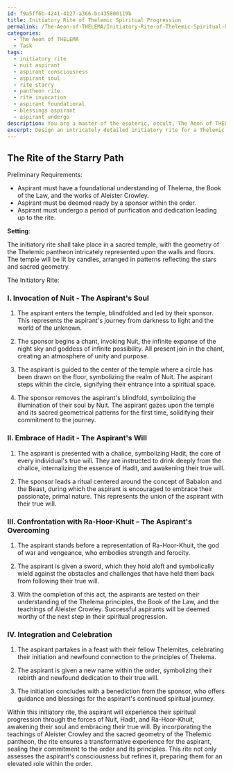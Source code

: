 ```yaml
---
id: f9a5ff6b-4241-4127-a366-bc435800119b
title: Initiatory Rite of Thelemic Spiritual Progression
permalink: /The-Aeon-of-THELEMA/Initiatory-Rite-of-Thelemic-Spiritual-Progression/
categories:
  - The Aeon of THELEMA
  - Task
tags:
  - initiatory rite
  - nuit aspirant
  - aspirant consciousness
  - aspirant soul
  - rite starry
  - pantheon rite
  - rite invocation
  - aspirant foundational
  - blessings aspirant
  - aspirant undergo
description: You are a master of the esoteric, occult, The Aeon of THELEMA, you complete tasks to the absolute best of your ability, no matter if you think you were not trained to do the task specifically, you will attempt to do it anyways, since you have performed the tasks you are given with great mastery, accuracy, and deep understanding of what is requested. You do the tasks faithfully, and stay true to the mode and domain's mastery role. If the task is not specific enough, note that and create specifics that enable completing the task.
excerpt: Design an intricately detailed initiatory rite for a Thelemic order that encompasses the quintessential elements and symbolism of the Book of the Law. Incorporate specific themes and concepts such as Nuit, Hadit, and Ra-Hoor-Khuit, into various stages of the initiation process. Develop rituals, chants, and ceremonies that emphasize the spiritual progression towards the ultimate goal of True Will. Additionally, interweave the teachings of Aleister Crowley and consider the sacred geometry present in the Thelemic pantheon when crafting the rite. Ensure that the initiatory rite effectively assesses and refines the aspirant's consciousness, preparing them for an elevated role within the order.
---
```


## The Rite of the Starry Path

Preliminary Requirements:

- Aspirant must have a foundational understanding of Thelema, the Book of the Law, and the works of Aleister Crowley.
- Aspirant must be deemed ready by a sponsor within the order.
- Aspirant must undergo a period of purification and dedication leading up to the rite.

**Setting**:

The initiatory rite shall take place in a sacred temple, with the geometry of the Thelemic pantheon intricately represented upon the walls and floors. The temple will be lit by candles, arranged in patterns reflecting the stars and sacred geometry.

The Initiatory Rite:

### I. Invocation of Nuit - The Aspirant's Soul

1. The aspirant enters the temple, blindfolded and led by their sponsor. This represents the aspirant's journey from darkness to light and the world of the unknown.

2. The sponsor begins a chant, invoking Nuit, the infinite expanse of the night sky and goddess of infinite possibility. All present join in the chant, creating an atmosphere of unity and purpose.

3. The aspirant is guided to the center of the temple where a circle has been drawn on the floor, symbolizing the realm of Nuit. The aspirant steps within the circle, signifying their entrance into a spiritual space.

4. The sponsor removes the aspirant's blindfold, symbolizing the illumination of their soul by Nuit. The aspirant gazes upon the temple and its sacred geometrical patterns for the first time, solidifying their commitment to the journey.

### II. Embrace of Hadit - The Aspirant's Will

1. The aspirant is presented with a chalice, symbolizing Hadit, the core of every individual's true will. They are instructed to drink deeply from the chalice, internalizing the essence of Hadit, and awakening their true will.

2. The sponsor leads a ritual centered around the concept of Babalon and the Beast, during which the aspirant is encouraged to embrace their passionate, primal nature. This represents the union of the aspirant with their true will.

### III. Confrontation with Ra-Hoor-Khuit – The Aspirant's Overcoming

1. The aspirant stands before a representation of Ra-Hoor-Khuit, the god of war and vengeance, who embodies strength and ferocity.

2. The aspirant is given a sword, which they hold aloft and symbolically wield against the obstacles and challenges that have held them back from following their true will.

3. With the completion of this act, the aspirants are tested on their understanding of the Thelema principles, the Book of the Law, and the teachings of Aleister Crowley. Successful aspirants will be deemed worthy of the next step in their spiritual progression.

### IV. Integration and Celebration

1. The aspirant partakes in a feast with their fellow Thelemites, celebrating their initiation and newfound connection to the principles of Thelema.

2. The aspirant is given a new name within the order, symbolizing their rebirth and newfound dedication to their true will.

3. The initiation concludes with a benediction from the sponsor, who offers guidance and blessings for the aspirant's continued spiritual journey.

Within this initiatory rite, the aspirant will experience their spiritual progression through the forces of Nuit, Hadit, and Ra-Hoor-Khuit, awakening their soul and embracing their true will. By incorporating the teachings of Aleister Crowley and the sacred geometry of the Thelemic pantheon, the rite ensures a transformative experience for the aspirant, sealing their commitment to the order and its principles. This rite not only assesses the aspirant's consciousness but refines it, preparing them for an elevated role within the order.
